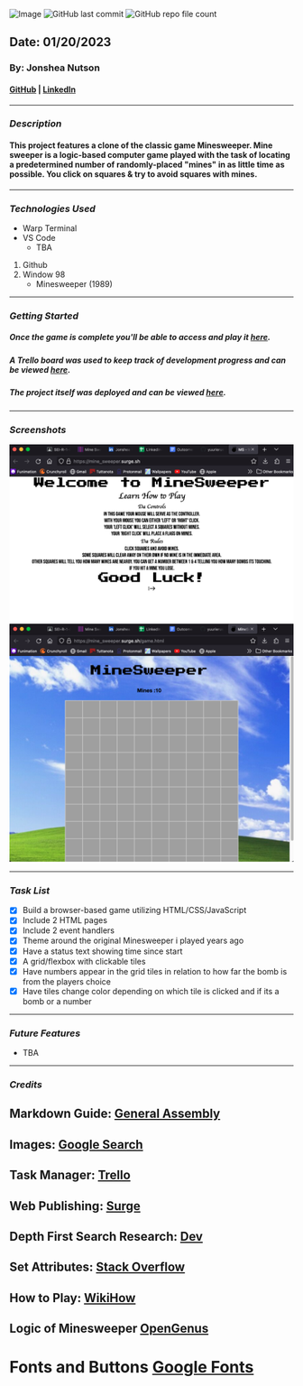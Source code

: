 ![Image](./%F0%9F%92%A3Mine_Sweeper%F0%9F%92%A3.png)
![GitHub last commit](https://img.shields.io/github/last-commit/yuurierusan/Mine_Sweeper)
![GitHub repo file count](https://img.shields.io/github/directory-file-count/yuurierusan/Mine_Sweeper)

## Date: 01/20/2023

### By: Jonshea Nutson

#### [GitHub](https://github.com/yuurierusan) | [LinkedIn](https://linkedin.com/jonshean)

---

### **_Description_**

#### This project features a clone of the classic game Minesweeper. Mine sweeper is a logic-based computer game played with the task of locating a predetermined number of randomly-placed "mines" in as little time as possible. You click on squares & try to avoid squares with mines.

---

### **_Technologies Used_**

-   Warp Terminal
-   VS Code
    -   TBA

1. Github
2. Window 98
    - Minesweeper (1989)

---

### **_Getting Started_**

##### Once the game is complete you'll be able to access and play it [here](mine_sweeper.surge.sh).

##### A Trello board was used to keep track of development progress and can be viewed [here](https://trello.com/invite/b/Mj5DHgBr/ATTIb4dc15ec67bb081751fae57d9b1b95890E937067/mine-sweeper).

##### The project itself was deployed and can be viewed [here](https://github.com/yuurierusan/Mine_Sweeper).

---

### **_Screenshots_**

![Image](homepage.png)
![Image](gamepage.png)

---

### **_Task List_**

-   [x] Build a browser-based game utilizing HTML/CSS/JavaScript
-   [x] Include 2 HTML pages
-   [x] Include 2 event handlers
-   [x] Theme around the original Minesweeper i played years ago
-   [x] Have a status text showing time since start
-   [x] A grid/flexbox with clickable tiles
-   [x] Have numbers appear in the grid tiles in relation to how far the bomb is from the players choice
-   [x] Have tiles change color depending on which tile is clicked and if its a bomb or a number

---

### **_Future Features_**

-   TBA

---

### **_Credits_**

## Markdown Guide: [General Assembly](https://github.com/yuurierusan/u1_hw_markdown)

## Images: [Google Search](https://google.com)

## Task Manager: [Trello](https://trello.com/)

## Web Publishing: [Surge](https://surge.sh)

## Depth First Search Research: [Dev](https://dev.to/akhilpokle/number-of-islands-implementing-depth-first-search-with-the-help-of-minesweeper-507g)

## Set Attributes: [Stack Overflow](https://stackoverflow.com/questions/14860094/set-data-attribute-on-div-with-js)

## How to Play: [WikiHow](https://www.wikihow.com/Play-Minesweeper)

## Logic of Minesweeper [OpenGenus](https://iq.opengenus.org/minesweeper-game-using-js/)

# Fonts and Buttons [Google Fonts](https://fonts.google.com/)
